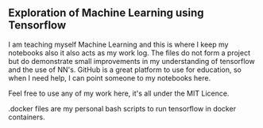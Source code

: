 ## Exploration of Machine Learning using Tensorflow

I am teaching myself Machine Learning and this is where I keep my notebooks also it also acts as my work log. 
The files do not form a project but do demonstrate small improvements in my understanding of tensorflow and the use of NN's. 
GitHub is a great platform to use for education, so when I need help, I can point someone to my notebooks here.

Feel free to use any of my work here, it's all under the MIT Licence.

.docker files are my personal bash scripts to run tensorflow in docker containers.
